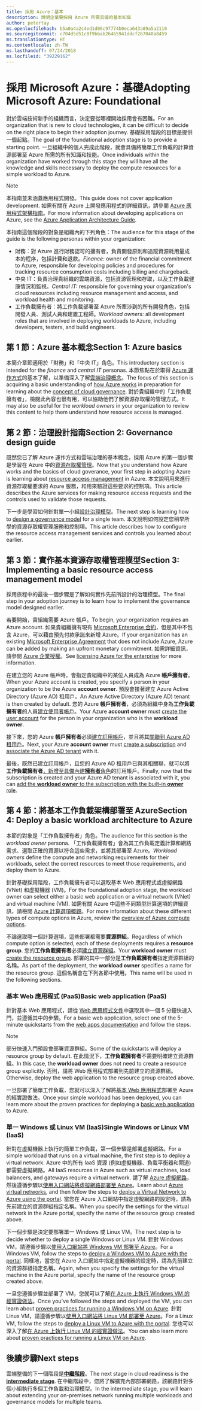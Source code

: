 ```yaml
---
title: 採用 Azure：基本
description: 說明企業要採用 Azure 所需具備的基本知識
author: petertay
ms.openlocfilehash: b5a0a4a2c4ed1d06c97774b0eca643a89a5a2110
ms.sourcegitcommit: c704d5d51c8f9bbab26465941ddcf267040a8459
ms.translationtype: HT
ms.contentlocale: zh-TW
ms.lasthandoff: 07/24/2018
ms.locfileid: "39229162"
---
```

# <a name="adopting-microsoft-azure-foundational"></a><span data-ttu-id="227da-103">採用 Microsoft Azure：基礎</span><span class="sxs-lookup"><span data-stu-id="227da-103">Adopting Microsoft Azure: Foundational</span></span>

<span data-ttu-id="227da-104">對於雲端技術新手的組織而言，決定要從哪裡開始採用會有困難。</span><span class="sxs-lookup"><span data-stu-id="227da-104">For an organization that is new to cloud technologies, it can be difficult to decide on the right place to begin their adoption journey.</span></span> <span data-ttu-id="227da-105">基礎採用階段的目標是提供一個起點。</span><span class="sxs-lookup"><span data-stu-id="227da-105">The goal of the foundational adoption stage is to provide a starting point.</span></span> <span data-ttu-id="227da-106">一旦組織中的個人完成此階段，就會具備將簡單工作負載的計算資源部署至 Azure 所需的所有知識和技能。</span><span class="sxs-lookup"><span data-stu-id="227da-106">Once individuals within the organization have worked through this stage they will have all the knowledge and skills necessary to deploy the compute resources for a simple workload to Azure.</span></span> 

> [!NOTE]
> <span data-ttu-id="227da-107">本指南並未涵蓋應用程式開發。</span><span class="sxs-lookup"><span data-stu-id="227da-107">This guide does not cover application development.</span></span> <span data-ttu-id="227da-108">如需有關在 Azure 上開發應用程式的詳細資訊，請參閱 [Azure 應用程式架構指南](/azure/architecture/guide/)。</span><span class="sxs-lookup"><span data-stu-id="227da-108">For more information about developing applications on Azure, see the [Azure Application Architecture Guide](/azure/architecture/guide/).</span></span>

<span data-ttu-id="227da-109">本指南這個階段的對象是組織內的下列角色：</span><span class="sxs-lookup"><span data-stu-id="227da-109">The audience for this stage of the guide is the following personas within your organization:</span></span>

- <span data-ttu-id="227da-110">財務：對 Azure 進行財務認可的擁有者，負責開發原則和追蹤資源耗用量成本的程序，包括計費和退款。</span><span class="sxs-lookup"><span data-stu-id="227da-110">*Finance:* owner of the financial commitment to Azure, responsible for developing policies and procedures for tracking resource consumption costs including billing and chargeback.</span></span>
- <span data-ttu-id="227da-111">中央 IT：負責治理貴組織的雲端資源，包括資源管理和存取，以及工作負載健康情況和監視。</span><span class="sxs-lookup"><span data-stu-id="227da-111">*Central IT:* responsible for governing your organization's cloud resources including resource management and access, and workload health and monitoring.</span></span>
- <span data-ttu-id="227da-112">工作負載擁有者：將工作負載部署至 Azure 所牽涉到的所有開發角色，包括開發人員、測試人員和建置工程師。</span><span class="sxs-lookup"><span data-stu-id="227da-112">*Workload owners:* all development roles that are involved in deploying workloads to Azure, including developers, testers, and build engineers.</span></span>

## <a name="section-1-azure-basics"></a><span data-ttu-id="227da-113">第 1 節：Azure 基本概念</span><span class="sxs-lookup"><span data-stu-id="227da-113">Section 1: Azure basics</span></span>

<span data-ttu-id="227da-114">本簡介章節適用於「財務」和「中央 IT」角色。</span><span class="sxs-lookup"><span data-stu-id="227da-114">This introductory section is intended for the *finance* and *central IT* personas.</span></span> <span data-ttu-id="227da-115">本節焦點在於取得 [Azure 運作方式](azure-explainer.md)的基本了解，以準備深入了解[雲端治理概念](governance-explainer.md)。</span><span class="sxs-lookup"><span data-stu-id="227da-115">The focus of this section is acquiring a basic understanding of [how Azure works](azure-explainer.md) in preparation for learning about the [concept of cloud governance](governance-explainer.md).</span></span> <span data-ttu-id="227da-116">對於貴組織中的「工作負載擁有者」，檢閱此內容也很有用，可以協助他們了解資源存取權的管理方式。</span><span class="sxs-lookup"><span data-stu-id="227da-116">It may also be useful for the *workload owners* in your organization to review this content to help them understand how resource access is managed.</span></span>

## <a name="section-2-governance-design-guide"></a><span data-ttu-id="227da-117">第 2 節：治理設計指南</span><span class="sxs-lookup"><span data-stu-id="227da-117">Section 2: Governance design guide</span></span>

<span data-ttu-id="227da-118">既然您已了解 Azure 運作方式和雲端治理的基本概念，採用 Azure 的第一個步驟是學習在 Azure 中的[資源存取權管理](azure-resource-access.md)。</span><span class="sxs-lookup"><span data-stu-id="227da-118">Now that you understand how Azure works and the basics of cloud goverance, your first step in adopting Azure is learning about [resource access management](azure-resource-access.md) in Azure.</span></span> <span data-ttu-id="227da-119">本文說明用來進行資源存取權要求的 Azure 服務，和用來驗證這些要求的控制項。</span><span class="sxs-lookup"><span data-stu-id="227da-119">This article describes the Azure services for making resource access requests and the controls used to validate those requests.</span></span>

<span data-ttu-id="227da-120">下一步是學習如何針對單一小組[設計治理模型](governance-how-to.md)。</span><span class="sxs-lookup"><span data-stu-id="227da-120">The next step is learning how to [design a governance model](governance-how-to.md) for a single team.</span></span> <span data-ttu-id="227da-121">本文說明如何設定您稍早所學的資源存取權管理服務和控制項。</span><span class="sxs-lookup"><span data-stu-id="227da-121">This article describes how to configure the resource access management services and controls you learned about earlier.</span></span>

## <a name="section-3-implementing-a-basic-resource-access-management-model"></a><span data-ttu-id="227da-122">第 3 節：實作基本資源存取權管理模型</span><span class="sxs-lookup"><span data-stu-id="227da-122">Section 3: Implementing a basic resource access management model</span></span>

<span data-ttu-id="227da-123">採用旅程中的最後一個步驟是了解如何實作先前所設計的治理模型。</span><span class="sxs-lookup"><span data-stu-id="227da-123">The final step in your adoption journey is to learn how to implement the governance model designed earlier.</span></span> 

<span data-ttu-id="227da-124">若要開始，貴組織需要 Azure 帳戶。</span><span class="sxs-lookup"><span data-stu-id="227da-124">To begin, your organization requires an Azure account.</span></span> <span data-ttu-id="227da-125">如果貴組織擁有現有 [Microsoft Enterprise 合約](https://www.microsoft.com/licensing/licensing-programs/enterprise.aspx)，但是其中不包含 Azure，可以藉由預先付款承諾來新增 Azure。</span><span class="sxs-lookup"><span data-stu-id="227da-125">If your organization has an existing [Microsoft Enterprise Agreement](https://www.microsoft.com/licensing/licensing-programs/enterprise.aspx) that does not include Azure, Azure can be added by making an upfront monetary commitment.</span></span> <span data-ttu-id="227da-126">如需詳細資訊，請參閱 [Azure 企業授權](https://azure.microsoft.com/pricing/enterprise-agreement/)。</span><span class="sxs-lookup"><span data-stu-id="227da-126">See [licensing Azure for the enterprise](https://azure.microsoft.com/pricing/enterprise-agreement/) for more information.</span></span> 

<span data-ttu-id="227da-127">在建立您的 Azure 帳戶時，會指定貴組織中的某位人員成為 Azure **帳戶擁有者**。</span><span class="sxs-lookup"><span data-stu-id="227da-127">When your Azure account is created, you specify a person in your organization to be the Azure **account owner**.</span></span> <span data-ttu-id="227da-128">預設會接著建立 Azure Active Directory (Azure AD) 租用戶。</span><span class="sxs-lookup"><span data-stu-id="227da-128">An Azure Active Directory (Azure AD) tenant is then created by default.</span></span> <span data-ttu-id="227da-129">您的 Azure **帳戶擁有者**，必須為組織中身為**工作負載擁有者**的人員[建立使用者帳戶](/azure/active-directory/add-users-azure-active-directory)。</span><span class="sxs-lookup"><span data-stu-id="227da-129">Your Azure **account owner** must [create the user account](/azure/active-directory/add-users-azure-active-directory) for the person in your organization who is the **workload owner**.</span></span> 

<span data-ttu-id="227da-130">接下來，您的 Azure **帳戶擁有者**必須[建立訂用帳戶](https://docs.microsoft.com/partner-center/create-a-new-subscription)，並且將其[關聯到 Azure AD 租用戶](/azure/active-directory/fundamentals/active-directory-how-subscriptions-associated-directory)。</span><span class="sxs-lookup"><span data-stu-id="227da-130">Next, your Azure **account owner** must [create a subscription](https://docs.microsoft.com/partner-center/create-a-new-subscription) and [associate the Azure AD tenant](/azure/active-directory/fundamentals/active-directory-how-subscriptions-associated-directory) with it.</span></span>

<span data-ttu-id="227da-131">最後，既然已建立訂用帳戶，且您的 Azure AD 租用戶已與其相關聯，就可以將**工作負載擁有者**[，新增至具備內建**擁有者**角色](/azure/billing/billing-add-change-azure-subscription-administrator#add-an-rbac-owner-for-a-subscription-in-azure-portal)的訂用帳戶。</span><span class="sxs-lookup"><span data-stu-id="227da-131">Finally, now that the subscription is created and your Azure AD tenant is associated with it, you can [add the **workload owner** to the subscription with the built-in **owner** role](/azure/billing/billing-add-change-azure-subscription-administrator#add-an-rbac-owner-for-a-subscription-in-azure-portal).</span></span>

## <a name="section-4-deploy-a-basic-workload-architecture-to-azure"></a><span data-ttu-id="227da-132">第 4 節：將基本工作負載架構部署至 Azure</span><span class="sxs-lookup"><span data-stu-id="227da-132">Section 4: Deploy a basic workload architecture to Azure</span></span>

<span data-ttu-id="227da-133">本節的對象是「工作負載擁有者」角色。</span><span class="sxs-lookup"><span data-stu-id="227da-133">The audience for this section is the *workload owner* persona.</span></span> <span data-ttu-id="227da-134">「工作負載擁有者」會為其工作負載定義計算和網路需求、選取正確的資源以符合這些需求，並將其部署至 Azure。</span><span class="sxs-lookup"><span data-stu-id="227da-134">*Workload owners* define the compute and networking requirements for their workloads, select the correct resources to meet those requirements, and deploy them to Azure.</span></span> 

<span data-ttu-id="227da-135">針對基礎採用階段，工作負載擁有者可以選取基本 Web 應用程式或虛擬網路 (VNet) 和虛擬機器 (VM)。</span><span class="sxs-lookup"><span data-stu-id="227da-135">For the foundational adoption stage, the workload owner can select either a basic web application or a virtual network (VNet) and virtual machine (VM).</span></span> <span data-ttu-id="227da-136">如需有關 Azure 中這些不同類型計算選項的詳細資訊，請檢閱 [Azure 計算選項概觀](/azure/architecture/guide/technology-choices/compute-overview?toc=/azure/architecture/cloud-adoption-guide/toc.json)。</span><span class="sxs-lookup"><span data-stu-id="227da-136">For more information about these different types of compute options in Azure, review the [overview of Azure compute options](/azure/architecture/guide/technology-choices/compute-overview?toc=/azure/architecture/cloud-adoption-guide/toc.json).</span></span>

<span data-ttu-id="227da-137">不論選取哪一個計算選項，這些部署都需要**資源群組**。</span><span class="sxs-lookup"><span data-stu-id="227da-137">Regardless of which compute option is selected, each of these deployments requires a **resource group**.</span></span> <span data-ttu-id="227da-138">您的**工作負載擁有者**必須[建立資源群組](/azure/azure-resource-manager/vs-azure-tools-resource-groups-deployment-projects-create-deploy)。</span><span class="sxs-lookup"><span data-stu-id="227da-138">Your **workload owner** must [create the resource group](/azure/azure-resource-manager/vs-azure-tools-resource-groups-deployment-projects-create-deploy).</span></span> <span data-ttu-id="227da-139">部署的其中一部分是**工作負載擁有者**指定資源群組的名稱。</span><span class="sxs-lookup"><span data-stu-id="227da-139">As part of the deployment, the **workload owner** specifies a name for the resource group.</span></span> <span data-ttu-id="227da-140">這個名稱會在下列各節中使用。</span><span class="sxs-lookup"><span data-stu-id="227da-140">This name will be used in the following sections.</span></span>

### <a name="basic-web-application-paas"></a><span data-ttu-id="227da-141">基本 Web 應用程式 (PaaS)</span><span class="sxs-lookup"><span data-stu-id="227da-141">Basic web application (PaaS)</span></span>

<span data-ttu-id="227da-142">針對基本 Web 應用程式，請從 [Web 應用程式文件](/azure/app-service?toc=/azure/architecture/cloud-adoption-guide/toc.json)中選取其中一個 5 分鐘快速入門，並遵循其中的步驟。</span><span class="sxs-lookup"><span data-stu-id="227da-142">For a basic web application, select one of the 5-minute quickstarts from the [web apps documentation](/azure/app-service?toc=/azure/architecture/cloud-adoption-guide/toc.json) and follow the steps.</span></span> 

> [!NOTE]
> <span data-ttu-id="227da-143">部分快速入門預設會部署資源群組。</span><span class="sxs-lookup"><span data-stu-id="227da-143">Some of the quickstarts will deploy a resource group by default.</span></span> <span data-ttu-id="227da-144">在此情況下，**工作負載擁有者**不需要明確建立資源群組。</span><span class="sxs-lookup"><span data-stu-id="227da-144">In this case, the **workload owner** does not need to create a resource group explicitly.</span></span> <span data-ttu-id="227da-145">否則，請將 Web 應用程式部署到先前建立的資源群組。</span><span class="sxs-lookup"><span data-stu-id="227da-145">Otherwise, deploy the web application to the resource group created above.</span></span>

<span data-ttu-id="227da-146">一旦部署了簡單工作負載，您就可以深入了解將[基本 Web 應用程式](/azure/architecture/reference-architectures/app-service-web-app/basic-web-app?toc=/azure/architecture/cloud-adoption-guide/toc.json)部署至 Azure 的經實證做法。</span><span class="sxs-lookup"><span data-stu-id="227da-146">Once your simple workload has been deployed, you can learn more about the proven practices for deploying a [basic web application](/azure/architecture/reference-architectures/app-service-web-app/basic-web-app?toc=/azure/architecture/cloud-adoption-guide/toc.json) to Azure.</span></span>

### <a name="single-windows-or-linux-vm-iaas"></a><span data-ttu-id="227da-147">單一 Windows 或 Linux VM (IaaS)</span><span class="sxs-lookup"><span data-stu-id="227da-147">Single Windows or Linux VM (IaaS)</span></span>

<span data-ttu-id="227da-148">針對在虛擬機器上執行的簡單工作負載，第一個步驟是部署虛擬網路。</span><span class="sxs-lookup"><span data-stu-id="227da-148">For a simple workload that runs on a virtual machine, the first step is to deploy a virtual network.</span></span> <span data-ttu-id="227da-149">Azure 中的所有 IaaS 資源 (例如虛擬機器、負載平衡器和閘道) 都需要虛擬網路。</span><span class="sxs-lookup"><span data-stu-id="227da-149">All IaaS resources in Azure such as virtual machines, load balancers, and gateways require a virtual network.</span></span> <span data-ttu-id="227da-150">請了解 [Azure 虛擬網路](/azure/virtual-network/virtual-networks-overview?toc=/azure/architecture/cloud-adoption-guide/toc.json)，然後遵循步驟以[使用入口網站將虛擬網路部署至 Azure](/azure/virtual-network/quick-create-portal?toc=/azure/architecture/cloud-adoption-guide/toc.json)。</span><span class="sxs-lookup"><span data-stu-id="227da-150">Learn about [Azure virtual networks](/azure/virtual-network/virtual-networks-overview?toc=/azure/architecture/cloud-adoption-guide/toc.json), and then follow the steps to [deploy a Virtual Network to Azure using the portal](/azure/virtual-network/quick-create-portal?toc=/azure/architecture/cloud-adoption-guide/toc.json).</span></span> <span data-ttu-id="227da-151">當您在 Azure 入口網站中指定虛擬網路的設定時，請為先前建立的資源群組指定名稱。</span><span class="sxs-lookup"><span data-stu-id="227da-151">When you specify the settings for the virtual network in the Azure portal, specify the name of the resource group created above.</span></span>

<span data-ttu-id="227da-152">下一個步驟是決定要部署單一 Windows 或 Linux VM。</span><span class="sxs-lookup"><span data-stu-id="227da-152">The next step is to decide whether to deploy a single Windows or Linux VM.</span></span> <span data-ttu-id="227da-153">針對 Windows VM，請遵循步驟以[使用入口網站將 Windows VM 部署至 Azure](/azure/virtual-machines/windows/quick-create-portal?toc=/azure/architecture/cloud-adoption-guide/toc.json)。</span><span class="sxs-lookup"><span data-stu-id="227da-153">For a Windows VM, follow the steps to [deploy a Windows VM to Azure with the portal](/azure/virtual-machines/windows/quick-create-portal?toc=/azure/architecture/cloud-adoption-guide/toc.json).</span></span> <span data-ttu-id="227da-154">同樣地，當您在 Azure 入口網站中指定虛擬機器的設定時，請為先前建立的資源群組指定名稱。</span><span class="sxs-lookup"><span data-stu-id="227da-154">Again, when you specify the settings for the virtual machine in the Azure portal, specify the name of the resource group created above.</span></span>

<span data-ttu-id="227da-155">一旦您遵循步驟並部署了 VM，您就可以了解[在 Azure 上執行 Windows VM 的經實證做法](/azure/architecture/reference-architectures/virtual-machines-windows/single-vm?toc=/azure/architecture/cloud-adoption-guide/toc.json)。</span><span class="sxs-lookup"><span data-stu-id="227da-155">Once you've followed the steps and deployed the VM, you can learn about [proven practices for running a Windows VM on Azure](/azure/architecture/reference-architectures/virtual-machines-windows/single-vm?toc=/azure/architecture/cloud-adoption-guide/toc.json).</span></span> <span data-ttu-id="227da-156">針對 Linux VM，請遵循步驟以[使用入口網站將 Linux VM 部署至 Azure](/azure/virtual-machines/linux/quick-create-portal?toc=/azure/architecture/cloud-adoption-guide/toc.json)。</span><span class="sxs-lookup"><span data-stu-id="227da-156">For a Linux VM, follow the steps to [deploy a Linux VM to Azure with the portal](/azure/virtual-machines/linux/quick-create-portal?toc=/azure/architecture/cloud-adoption-guide/toc.json).</span></span> <span data-ttu-id="227da-157">您也可以深入了解[在 Azure 上執行 Linux VM 的經實證做法](/azure/architecture/reference-architectures/virtual-machines-linux/single-vm?toc=/azure/architecture/cloud-adoption-guide/toc.json)。</span><span class="sxs-lookup"><span data-stu-id="227da-157">You can also learn more about [proven practices for running a Linux VM on Azure](/azure/architecture/reference-architectures/virtual-machines-linux/single-vm?toc=/azure/architecture/cloud-adoption-guide/toc.json).</span></span>

## <a name="next-steps"></a><span data-ttu-id="227da-158">後續步驟</span><span class="sxs-lookup"><span data-stu-id="227da-158">Next steps</span></span>

<span data-ttu-id="227da-159">雲端整備的下一個階段是[**中繼階段**](../intermediate-stage/overview.md)。</span><span class="sxs-lookup"><span data-stu-id="227da-159">The next stage in cloud readiness is the [**intermediate stage**](../intermediate-stage/overview.md).</span></span> <span data-ttu-id="227da-160">在中繼階段中，您將了解擴充內部部署網路，該網路針對多個小組執行多個工作負載和治理模型。</span><span class="sxs-lookup"><span data-stu-id="227da-160">In the intermediate stage, you will learn about extending your on-premises network running multiple workloads and governance models for multiple teams.</span></span>
